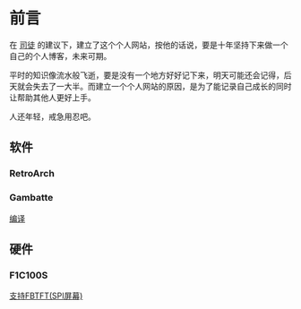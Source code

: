 # 前言

在 [司徒](https://steward-fu.github.io/website/index.htm) 的建议下，建立了这个个人网站，按他的话说，要是十年坚持下来做一个自己的个人博客，未来可期。

平时的知识像流水般飞逝，要是没有一个地方好好记下来，明天可能还会记得，后天就会失去了一大半。而建立一个个人网站的原因，是为了能记录自己成长的同时让帮助其他人更好上手。

人还年轻，戒急用忍吧。

## 软件

### RetroArch

### Gambatte

[编译](https://lualiliu.github.io/website/gambatte-compile.html)

## 硬件

### F1C100S

[支持FBTFT(SPI屏幕)](https://lualiliu.github.io/website/f1c100s-fbtft.html)
